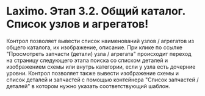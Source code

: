 ﻿---
description: 2.4.7
---
# Laximo. Этап 3.2. Общий каталог. Список узлов и агрегатов!
Контрол позволяет вывести список наименований узлов / агрегатов из общего каталога, их изображение, описание. 
При клике по ссылке "Просмотреть запчасти (детали) узла / агрегата" происходит переход на страницу следующего этапа поиска со списком деталей и изображением схемы или внутрь категории, если у узла есть дочерние уровни.
Контрол позволяет также вывести изображение схемы и список деталей и запчастей с помощью контейнера "Список запчастей / деталей" в котором нужно указать соответствующий шаблон.

